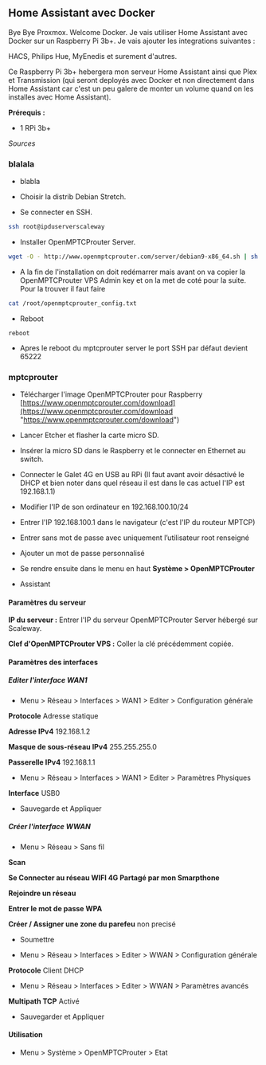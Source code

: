 ## Home Assistant avec Docker

Bye Bye Proxmox. Welcome Docker. Je vais utiliser Home Assistant avec Docker sur un Raspberry Pi 3b+. Je vais ajouter les integrations suivantes : 

HACS, Philips Hue, MyEnedis et surement d'autres.

Ce Raspberry Pi 3b+ hebergera mon serveur Home Assistant ainsi que Plex et Transmission (qui seront deployés avec Docker et non directement dans Home Assistant car c'est un peu galere de monter un volume quand on les installes avec Home Assistant).

**Prérequis :**

- 1 RPi 3b+

*Sources*

### blalala

- blabla

- Choisir la distrib Debian Stretch.

- Se connecter en SSH.

```bash
ssh root@ipduserverscaleway
```

- Installer OpenMPTCProuter Server.

```bash
wget -O - http://www.openmptcprouter.com/server/debian9-x86_64.sh | sh
```

- A la fin de l'installation on doit redémarrer mais avant on va copier la OpenMPTCProuter VPS Admin key et on la met de coté pour la suite. Pour la trouver il faut faire

```bash
cat /root/openmptcprouter_config.txt
```

- Reboot

```
reboot
```

- Apres le reboot du mptcprouter server le port SSH par défaut devient 65222

### mptcprouter

- Télécharger l'image OpenMPTCProuter pour Raspberry [https://www.openmptcprouter.com/download](https://www.openmptcprouter.com/download "https://www.openmptcprouter.com/download")

- Lancer Etcher et flasher la carte micro SD.

- Insérer la micro SD dans le Raspberry et le connecter en Ethernet au switch.

- Connecter le Galet 4G en USB au RPi (Il faut avant avoir désactivé le DHCP et bien noter dans quel réseau il est dans le cas actuel l'IP est 192.168.1.1)

- Modifier l'IP de son ordinateur en 192.168.100.10/24

- Entrer l'IP 192.168.100.1 dans le navigateur (c'est l'IP du routeur MPTCP)

- Entrer sans mot de passe avec uniquement l’utilisateur root renseigné

- Ajouter un mot de passe personnalisé

- Se rendre ensuite dans le menu en haut **Système > OpenMPTCProuter**

- Assistant

#### Paramètres du serveur

**IP du serveur :** Entrer l'IP du serveur OpenMPTCProuter Server hébergé sur Scaleway.

**Clef d'OpenMPTCProuter VPS :** Coller la clé précédemment copiée.

#### Paramètres des interfaces

##### Editer l'interface WAN1

- Menu > Réseau > Interfaces > WAN1 > Editer > Configuration générale

**Protocole** Adresse statique

**Adresse IPv4** 192.168.1.2

**Masque de sous-réseau IPv4** 255.255.255.0

**Passerelle IPv4** 192.168.1.1

- Menu > Réseau > Interfaces > WAN1 > Editer > Paramètres Physiques

**Interface** USB0

- Sauvegarde et Appliquer

##### Créer l'interface WWAN

- Menu > Réseau > Sans fil

**Scan**

**Se Connecter au réseau WIFI 4G Partagé par mon Smarpthone**

**Rejoindre un réseau**

**Entrer le mot de passe WPA**

**Créer / Assigner une zone du parefeu** non precisé

- Soumettre

- Menu > Réseau > Interfaces > Editer > WWAN > Configuration générale

**Protocole** Client DHCP

- Menu > Réseau > Interfaces > Editer > WWAN > Paramètres avancés

**Multipath TCP** Activé

- Sauvegarder et Appliquer

#### Utilisation

- Menu > Système > OpenMPTCProuter > Etat
